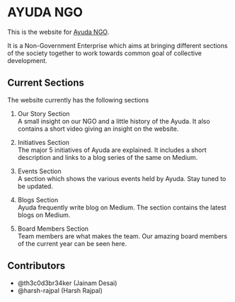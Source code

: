 # AYUDA NGO

This is the website for [Ayuda NGO](https://ngoayuda.org).

It is a Non-Government Enterprise which aims at bringing different sections of the society together to work towards common goal of collective development.

## Current Sections

The website currently has the following sections

1. Our Story Section  
   A small insight on our NGO and a little history of the Ayuda. It also contains a short video giving an insight on the website.

2. Initiatives Section  
   The major 5 initiatives of Ayuda are explained. It includes a short description and links to a blog series of the same on Medium.

3. Events Section  
   A section which shows the various events held by Ayuda. Stay tuned to be updated.

4. Blogs Section  
   Ayuda frequently write blog on Medium. The section contains the latest blogs on Medium.

5. Board Members Section  
   Team members are what makes the team. Our amazing board members of the current year can be seen here.

## Contributors

- @th3c0d3br34ker (Jainam Desai)
- @harsh-rajpal (Harsh Rajpal)
